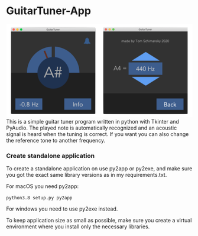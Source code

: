 # GuitarTuner-App
![](documentation/layout.png)
This is a simple guitar tuner program written in python with Tkinter and PyAudio.
The played note is automatically recognized and an acoustic signal is heard when the tuning is correct. If you want you can also change the reference tone to another frequency.

### Create standalone application
To create a standalone application on use py2app or py2exe, and make sure you got the exact same library versions as in my requirements.txt.

For macOS you need py2app:
```
python3.8 setup.py py2app
```
For windows you need to use py2exe instead.

To keep application size as small as possible, make sure you create a virtual environment where you install only the necessary libraries.
